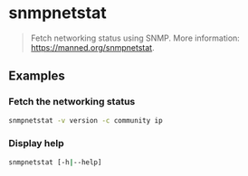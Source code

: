 # snmpnetstat

> Fetch networking status using SNMP. More information: <https://manned.org/snmpnetstat>.

## Examples

### Fetch the networking status

```bash
snmpnetstat -v version -c community ip
```

### Display help

```bash
snmpnetstat [-h|--help]
```

